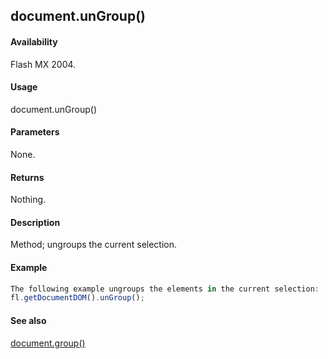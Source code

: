 ## document.unGroup()

#### Availability

Flash MX 2004.

#### Usage

document.unGroup()

#### Parameters

None.

#### Returns

Nothing.

#### Description

Method; ungroups the current selection.

#### Example

```javascript
The following example ungroups the elements in the current selection:
fl.getDocumentDOM().unGroup();

```
#### See also

[document.group()](#_bookmark220)
